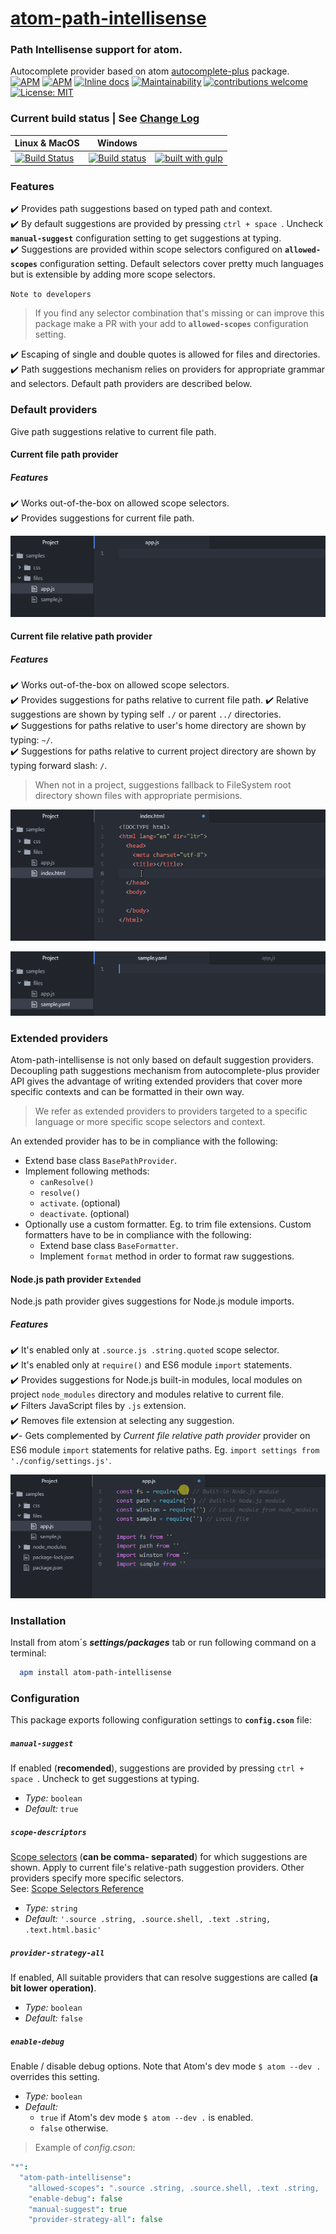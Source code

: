 # [atom-path-intellisense](https://atom.io/packages/atom-path-intellisense)
### Path Intellisense support for atom.  
Autocomplete provider based on atom [autocomplete-plus](https://atom.io/packages/autocomplete-plus) package.  
[![APM](https://img.shields.io/apm/v/atom-path-intellisense?style=plastic)](https://atom.io/packages/atom-path-intellisense)
[![APM](https://img.shields.io/apm/dm/atom-path-intellisense?color=%23cc6677&style=plastic)](https://atom.io/packages/atom-path-intellisense)
[![Inline docs](http://inch-ci.org/github/apercova/atom-path-intellisense.svg?branch=atom-ci)](http://inch-ci.org/github/apercova/atom-path-intellisense)
[![Maintainability](https://api.codeclimate.com/v1/badges/5cb79bcbdcfc1db02a51/maintainability)](https://codeclimate.com/github/apercova/atom-path-intellisense/maintainability)
[![contributions welcome](https://img.shields.io/badge/contributions-welcome-brightgreen.svg?style=flat)](https://github.com/apercova/atom-path-intellisense/issues)
[![License: MIT](https://img.shields.io/badge/License-MIT-yellow.svg)](https://opensource.org/licenses/MIT)

### Current build status | __See [Change Log](CHANGELOG.md)__
| Linux & MacOS | Windows  | |
|---------------|----------|-|
| [![Build Status](https://travis-ci.org/apercova/atom-path-intellisense.svg?branch=atom-ci)](https://travis-ci.org/apercova/atom-path-intellisense)        | [![Build status](https://ci.appveyor.com/api/projects/status/i39dfbmxa9usjqa1/branch/atom-ci?svg=true)](https://ci.appveyor.com/project/apercova/atom-path-intellisense/branch/atom-ci) | [![built with gulp](https://img.shields.io/badge/gulp-ships_this_project-eb4a4b.svg?logo=data%3Aimage%2Fpng%3Bbase64%2CiVBORw0KGgoAAAANSUhEUgAAAAYAAAAOCAMAAAA7QZ0XAAAABlBMVEUAAAD%2F%2F%2F%2Bl2Z%2FdAAAAAXRSTlMAQObYZgAAABdJREFUeAFjAAFGRjSSEQzwUgwQkjAFAAtaAD0Ls2nMAAAAAElFTkSuQmCC)](http://gulpjs.com/) |

### Features
:heavy_check_mark: Provides path suggestions based on typed path and context.  
:heavy_check_mark: By default suggestions are provided by pressing `ctrl + space `. Uncheck  **`manual-suggest`** configuration setting to get suggestions at typing.  
:heavy_check_mark: Suggestions are provided within scope selectors configured on **` allowed-scopes `** configuration setting. Default selectors cover pretty much languages but is extensible by adding more scope selectors.  

  ``Note to developers``
  > If you find any selector combination that's missing or can improve this package make a PR with your add to **` allowed-scopes `** configuration setting.  
  
:heavy_check_mark: Escaping of single and double quotes is allowed for files and directories.  
:heavy_check_mark: Path suggestions mechanism relies on providers for appropriate grammar and selectors. Default path providers are described below.

### Default providers
Give path suggestions relative to current file path.

#### Current file path provider
##### **_Features_**
:heavy_check_mark: Works out-of-the-box on allowed scope selectors.  
:heavy_check_mark: Provides suggestions for current file path.  

![](https://raw.githubusercontent.com/apercova/imageio/master/atom-path-intellisense/providers/filepath_provider.gif)  

#### Current file relative path provider
##### **_Features_**
:heavy_check_mark: Works out-of-the-box on allowed scope selectors.  
:heavy_check_mark: Provides suggestions for paths relative to current file path.
:heavy_check_mark: Relative suggestions are shown by typing self `./` or parent `../` directories.  
:heavy_check_mark: Suggestions for paths relative to user's home directory are shown by typing: `~/`.  
:heavy_check_mark: Suggestions for paths relative to current project directory are shown by typing forward slash: `/`.  
  > When not in a project, suggestions fallback to FileSystem root directory shown files with appropriate permisions.  

![](https://raw.githubusercontent.com/apercova/imageio/master/atom-path-intellisense/providers/filepath_rel_provider.gif)  

![](https://raw.githubusercontent.com/apercova/imageio/master/atom-path-intellisense/providers/filepath_rel_provider_home.gif)  
  

### Extended providers
Atom-path-intellisense is not only based on default suggestion providers. 
Decoupling path suggestions mechanism from autocomplete-plus provider API gives the advantage of writing extended providers that cover more specific contexts and can be formatted in their own way.

> We refer as extended providers to providers targeted to a specific language or more specific scope selectors and context.

An extended provider has to be in compliance with the following:
- Extend base class `BasePathProvider`.  
- Implement following methods:
  - `canResolve()`
  - `resolve()`
  - `activate`. (optional)
  - `deactivate`. (optional)
- Optionally use a custom formatter. Eg. to trim file extensions.
  Custom formatters have to be in compliance with the following:  
  - Extend base class `BaseFormatter`.  
  - Implement `format` method in order to format raw suggestions.

#### Node.js path provider `Extended`
Node.js path provider gives suggestions for Node.js module imports.  
##### **_Features_**
:heavy_check_mark: It's enabled only at `.source.js .string.quoted` scope selector.  
:heavy_check_mark: It's enabled only at `require()` and ES6 module `import` statements.  
:heavy_check_mark: Provides suggestions for Node.js built-in modules, local modules on project `node_modules` directory and modules relative to current file.  
:heavy_check_mark: Filters JavaScript files by `.js` extension.  
:heavy_check_mark: Removes file extension at selecting any suggestion.  
:heavy_check_mark:- Gets complemented by _Current file relative path provider_  provider on ES6 module `import` statements for relative paths. Eg. `import settings from './config/settings.js'`.  

![](https://raw.githubusercontent.com/apercova/imageio/master/atom-path-intellisense/providers/node_provider.gif)

### Installation
Install from atom´s **_settings/packages_** tab or run following command on a terminal:
```bash
  apm install atom-path-intellisense
```

### Configuration
This package exports following configuration settings to **` config.cson `** file:  
##### `manual-suggest`
If enabled (**recomended**), suggestions are provided by pressing `ctrl + space `. Uncheck to get suggestions at typing.  
- _Type:_     `boolean`
- _Default:_  `true`

##### `scope-descriptors`
[Scope selectors](https://flight-manual.atom.io/behind-atom/sections/scoped-settings-scopes-and-scope-descriptors/) (__can be comma-  separated__) for which suggestions are shown. Apply to current file's relative-path suggestion providers. Other providers specify more specific selectors.  
See: [Scope Selectors Reference](https://flight-manual.atom.io/behind-atom/sections/scoped-settings-scopes-and-scope-descriptors/#scope-selectors)  
- _Type:_     `string`
- _Default:_  `'.source .string, .source.shell, .text .string, .text.html.basic'`

##### `provider-strategy-all`
If enabled, All suitable providers that can resolve suggestions are called __(a bit lower operation)__.
- _Type:_     `boolean`
- _Default:_  `false`

##### `enable-debug`
Enable / disable debug options. Note that Atom's dev mode `$ atom --dev .` overrides this setting.
- _Type:_     `boolean`
- _Default:_ 
  - `true` if Atom's dev mode `$ atom --dev .` is enabled.
  - `false` otherwise. 

> Example of _config.cson_:  
```cson
"*":
  "atom-path-intellisense":
    "allowed-scopes": ".source .string, .source.shell, .text .string, .text.html.basic"
    "enable-debug": false
    "manual-suggest": true
    "provider-strategy-all": false
```
